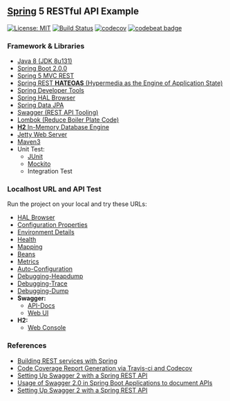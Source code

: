 ## [Spring](https://spring.io/) 5 RESTful API Example
[![License: MIT](https://img.shields.io/badge/License-MIT-blue.svg)](/LICENSE)
[![Build Status](https://travis-ci.org/mkdika/spring5-rest-api.svg?branch=master)](https://travis-ci.org/mkdika/spring5-rest-api)
[![codecov](https://codecov.io/gh/mkdika/spring5-rest-api/branch/master/graph/badge.svg)](https://codecov.io/gh/mkdika/spring5-rest-api)
[![codebeat badge](https://codebeat.co/badges/15eb2857-a8c5-40b1-9f63-b5581017b5a2)](https://codebeat.co/projects/github-com-mkdika-spring5-rest-api-master)


### Framework & Libraries
- [Java 8 (JDK 8u131)](http://www.oracle.com/technetwork/java/javase/downloads/jdk8-downloads-2133151.html)
- [Spring Boot 2.0.0](https://docs.spring.io/spring-boot/docs/current-SNAPSHOT/reference/htmlsingle/)
- [Spring 5 MVC REST](https://spring.io/guides/gs/rest-service/)
- [Spring REST __HATEOAS__ (Hypermedia as the Engine of Application State)](https://spring.io/guides/gs/rest-hateoas/)
- [Spring Developer Tools](https://docs.spring.io/spring-boot/docs/current/reference/html/using-boot-devtools.html)
- [Spring HAL Browser](https://docs.spring.io/spring-data/rest/docs/current/reference/html/#_the_hal_browser)
- [Spring Data JPA](https://docs.spring.io/spring-data/jpa/docs/current/reference/html/)
- [Swagger (REST API Tooling)](https://swagger.io/)
- [Lombok (Reduce Boiler Plate Code)](https://projectlombok.org/)
- [__H2__ In-Memory Database Engine](http://www.h2database.com/html/main.html)
- [Jetty Web Server](http://www.eclipse.org/jetty/)
- [Maven3](https://maven.apache.org/)
- Unit Test:
    - [JUnit](http://junit.org/junit4/)
    - [Mockito](http://site.mockito.org/)
    - Integration Test


### Localhost URL and API Test
Run the project on your local and try these URLs:
- [HAL Browser](http://localhost:8123/application)
- [Configuration Properties](http://localhost:8123/application/configprops)
- [Environment Details](http://localhost:8123/application/env)
- [Health](http://localhost:8123/application/health)
- [Mapping](http://localhost:8123/application/mapping)
- [Beans](http://localhost:8123/application/beans)
- [Metrics](http://localhost:8123/application/metrics)
- [Auto-Configuration](http://localhost:8123/application/autoconfig)
- [Debugging-Heapdump](http://localhost:8123/application/heapdump)
- [Debugging-Trace](http://localhost:8123/application/trace)
- [Debugging-Dump](http://localhost:8123/application/dump)
- __Swagger:__
    - [API-Docs](http://localhost:8123/v2/api-docs)
    - [Web UI](http://localhost:8123/swagger-ui.html)
- __H2:__
    - [Web Console](http://localhost:8123/h2-console/)


### References
- [Building REST services with Spring](https://spring.io/guides/tutorials/bookmarks/)
- [Code Coverage Report Generation via Travis-ci and Codecov](https://www.linkedin.com/pulse/code-coverage-generation-via-travis-ci-codecov-furkan-yavuz)
- [Setting Up Swagger 2 with a Spring REST API](http://www.baeldung.com/swagger-2-documentation-for-spring-rest-api)
- [Usage of Swagger 2.0 in Spring Boot Applications to document APIs](http://heidloff.net/article/usage-of-swagger-2-0-in-spring-boot-applications-to-document-apis/)
- [Setting Up Swagger 2 with a Spring REST API](http://www.baeldung.com/swagger-2-documentation-for-spring-rest-api)
